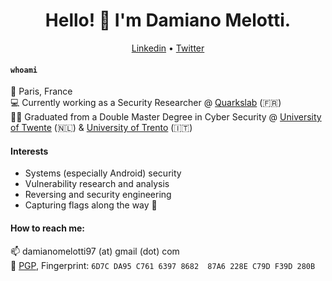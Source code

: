 <h1 align=center> Hello! 👋 I'm Damiano Melotti. </h1>

<p align="center">
	<a href="https://linkedin.com/in/dmelotti/">Linkedin</a> •
  <a href="https://twitter.com/DamianoMelotti">Twitter</a>
</p>

#### `whoami`
📍 Paris, France <br>
💻 Currently working as a Security Researcher @ [Quarkslab](https://quarkslab.com/) (:fr:) <br>
👨‍🎓 Graduated from a Double Master Degree in Cyber Security @ [University of Twente](https://www.utwente.nl/en/) (:netherlands:) & [University of Trento](https://www.unitn.it/en) (:it:) <br>

#### Interests
- Systems (especially Android) security
- Vulnerability research and analysis
- Reversing and security engineering
- Capturing flags along the way 🚩

#### How to reach me:
📫 damianomelotti97 (at) gmail (dot) com <br>
🔑 [PGP](https://github.com/dmell/dmell/files/6680415/dmell_pub.txt), Fingerprint: `6D7C DA95 C761 6397 8682  87A6 228E C79D F39D 280B`

<!--
**dmell/dmell** is a ✨ _special_ ✨ repository because its `README.md` (this file) appears on your GitHub profile.

Here are some ideas to get you started:

- 🔭 I’m currently working on ...
- 🌱 I’m currently learning ...
- 👯 I’m looking to collaborate on ...
- 🤔 I’m looking for help with ...
- 💬 Ask me about ...
- 📫 How to reach me: ...
- 😄 Pronouns: ...
- ⚡ Fun fact: ...
-->
